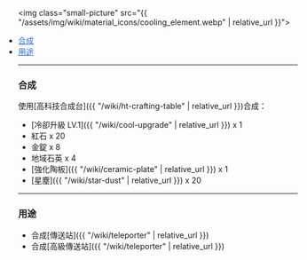 <img class="small-picture" src="{{ "/assets/img/wiki/material_icons/cooling_element.webp" | relative_url }}">

<div class="article-content">
<ul style="padding:0px;margin:0px">
    <li><a href="#合成" style="color:#2a6cd6;">合成</a></li>
    <li><a href="#用途" style="color:#2a6cd6;">用途</a></li>
</ul>
</div>

---

<a name="合成"></a>

### 合成

使用[高科技合成台]({{ "/wiki/ht-crafting-table" | relative_url }})合成：

- [冷卻升級 LV.1]({{ "/wiki/cool-upgrade" | relative_url }}) x 1  
- 紅石 x 20  
- 金錠 x 8  
- 地域石英 x 4  
- [強化陶板]({{ "/wiki/ceramic-plate" | relative_url }}) x 1  
- [星塵]({{ "/wiki/star-dust" | relative_url }}) x 20

---

<a name="用途"></a>

### 用途

* 合成[傳送站]({{ "/wiki/teleporter" | relative_url }})  
* 合成[高級傳送站]({{ "/wiki/teleporter" | relative_url }})
